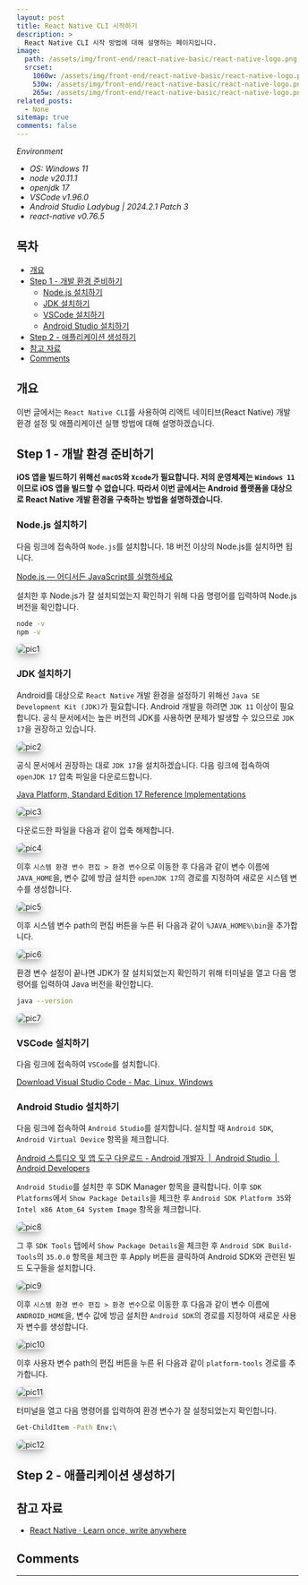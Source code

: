 ```yaml
---
layout: post
title: React Native CLI 시작하기
description: >
  React Native CLI 시작 방법에 대해 설명하는 페이지입니다.
image:
  path: /assets/img/front-end/react-native-basic/react-native-logo.png
  srcset:
    1060w: /assets/img/front-end/react-native-basic/react-native-logo.png
    530w: /assets/img/front-end/react-native-basic/react-native-logo.png
    265w: /assets/img/front-end/react-native-basic/react-native-logo.png
related_posts:
  - None
sitemap: true
comments: false
---
```


<i>Environment</i>

- <i>OS: Windows 11</i>
- <i>node v20.11.1</i>
- <i>openjdk 17</i>
- <i>VSCode v1.96.0</i>
- <i>Android Studio Ladybug | 2024.2.1 Patch 3</i>
- <i>react-native v0.76.5</i>

<h2>목차</h2>

- [개요](#개요)
- [Step 1 - 개발 환경 준비하기](#step-1---개발-환경-준비하기)
  - [Node.js 설치하기](#nodejs-설치하기)
  - [JDK 설치하기](#jdk-설치하기)
  - [VSCode 설치하기](#vscode-설치하기)
  - [Android Studio 설치하기](#android-studio-설치하기)
- [Step 2 - 애플리케이션 생성하기](#step-2---애플리케이션-생성하기)
- [참고 자료](#참고-자료)
- [Comments](#comments)

## 개요

이번 글에서는 `React Native CLI`를 사용하여 리액트 네이티브(React Native) 개발 환경 설정 및 애플리케이션 실행 방법에 대해 설명하겠습니다.

## Step 1 - 개발 환경 준비하기

<b>iOS 앱을 빌드하기 위해선 `macOS`와 `Xcode`가 필요합니다. 저의 운영체제는 `Windows 11`이므로 iOS 앱을 빌드할 수 없습니다. 따라서 이번 글에서는 Android 플랫폼을 대상으로 React Native 개발 환경을 구축하는 방법을 설명하겠습니다.</b>

### Node.js 설치하기

다음 링크에 접속하여 `Node.js`를 설치합니다. 18 버전 이상의 Node.js를 설치하면 됩니다.

<a href="https://nodejs.org/ko/" target="_blank">Node.js — 어디서든 JavaScript를 실행하세요</a>

설치한 후 Node.js가 잘 설치되었는지 확인하기 위해 다음 명령어를 입력하여 Node.js 버전을 확인합니다.

```bash
node -v
npm -v
```

<img src="/assets/img/front-end/react-native-basic/pic1.png" alt="pic1" style="box-shadow: 0 4px 8px 0 rgba(0, 0, 0, 0.2), 0 6px 20px 0 rgba(0, 0, 0, 0.19); border-radius: 0.5rem"/>

### JDK 설치하기

Android를 대상으로 `React Native` 개발 환경을 설정하기 위해선 `Java SE Development Kit (JDK)`가 필요합니다. Android 개발을 하려면 `JDK 11` 이상이 필요합니다. 공식 문서에서는 높은 버전의 JDK를 사용하면 문제가 발생할 수 있으므로 `JDK 17`을 권장하고 있습니다.

<img src="/assets/img/front-end/react-native-basic/pic2.png" alt="pic2" style="box-shadow: 0 4px 8px 0 rgba(0, 0, 0, 0.2), 0 6px 20px 0 rgba(0, 0, 0, 0.19); border-radius: 0.5rem"/>

공식 문서에서 권장하는 대로 `JDK 17`을 설치하겠습니다. 다음 링크에 접속하여 `openJDK 17` 압축 파일을 다운로드합니다.

<a href="https://jdk.java.net/java-se-ri/17" target="_blank">Java Platform, Standard Edition 17 Reference
Implementations</a>

<img src="/assets/img/front-end/react-native-basic/pic3.png" alt="pic3" style="box-shadow: 0 4px 8px 0 rgba(0, 0, 0, 0.2), 0 6px 20px 0 rgba(0, 0, 0, 0.19); border-radius: 0.5rem"/>

<br/>

다운로드한 파일을 다음과 같이 압축 해제합니다.

<img src="/assets/img/front-end/react-native-basic/pic4.png" alt="pic4" style="box-shadow: 0 4px 8px 0 rgba(0, 0, 0, 0.2), 0 6px 20px 0 rgba(0, 0, 0, 0.19); border-radius: 0.5rem"/>

<br/>

이후 `시스템 환경 변수 편집 > 환경 변수`으로 이동한 후 다음과 같이 변수 이름에 `JAVA_HOME`을, 변수 값에 방금 설치한 `openJDK 17`의 경로를 지정하여 새로운 시스템 변수를 생성합니다.

<img src="/assets/img/front-end/react-native-basic/pic5.png" alt="pic5" style="box-shadow: 0 4px 8px 0 rgba(0, 0, 0, 0.2), 0 6px 20px 0 rgba(0, 0, 0, 0.19); border-radius: 0.5rem"/>

<br/>

이후 시스템 변수 path의 편집 버튼을 누른 뒤 다음과 같이 `%JAVA_HOME%\bin`을 추가합니다.

<img src="/assets/img/front-end/react-native-basic/pic6.png" alt="pic6" style="box-shadow: 0 4px 8px 0 rgba(0, 0, 0, 0.2), 0 6px 20px 0 rgba(0, 0, 0, 0.19); border-radius: 0.5rem"/>

<br/>

환경 변수 설정이 끝나면 JDK가 잘 설치되었는지 확인하기 위해 터미널을 열고 다음 명령어를 입력하여 Java 버전을 확인합니다.

```bash
java --version
```

<img src="/assets/img/front-end/react-native-basic/pic7.png" alt="pic7" style="box-shadow: 0 4px 8px 0 rgba(0, 0, 0, 0.2), 0 6px 20px 0 rgba(0, 0, 0, 0.19); border-radius: 0.5rem"/>

### VSCode 설치하기

다음 링크에 접속하여 `VSCode`를 설치합니다.

<a href="https://code.visualstudio.com/download" target="_blank">Download Visual Studio Code - Mac, Linux, Windows</a>

### Android Studio 설치하기

다음 링크에 접속하여 `Android Studio`를 설치합니다. 설치할 때 `Android SDK`,
`Android Virtual Device` 항목을 체크합니다.

<a href="https://developer.android.com/studio?hl=ko" target="_blank">Android 스튜디오 및 앱 도구 다운로드 - Android 개발자 &nbsp;|&nbsp; Android Studio &nbsp;|&nbsp; Android Developers</a>

`Android Studio`를 설치한 후 SDK Manager 항목을 클릭합니다. 이후 `SDK Platforms`에서 `Show Package Details`을 체크한 후 `Android SDK Platform 35`와
`Intel x86 Atom_64 System Image` 항목을 체크합니다.

<img src="/assets/img/front-end/react-native-basic/pic8.png" alt="pic8" style="box-shadow: 0 4px 8px 0 rgba(0, 0, 0, 0.2), 0 6px 20px 0 rgba(0, 0, 0, 0.19); border-radius: 0.5rem"/>

<br/>

그 후 `SDK Tools` 탭에서 `Show Package Details`을 체크한 후 `Android SDK Build-Tools`의 `35.0.0` 항목을 체크한 후 Apply 버튼을 클릭하여 Android SDK와 관련된 빌드 도구들을 설치합니다.

<img src="/assets/img/front-end/react-native-basic/pic9.png" alt="pic9" style="box-shadow: 0 4px 8px 0 rgba(0, 0, 0, 0.2), 0 6px 20px 0 rgba(0, 0, 0, 0.19); border-radius: 0.5rem"/>

<br/>

이후 `시스템 환경 변수 편집 > 환경 변수`으로 이동한 후 다음과 같이 변수 이름에 `ANDROID_HOME`을, 변수 값에 방금 설치한 `Android SDK`의 경로를 지정하여 새로운 사용자 변수를 생성합니다.

<img src="/assets/img/front-end/react-native-basic/pic10.png" alt="pic10" style="box-shadow: 0 4px 8px 0 rgba(0, 0, 0, 0.2), 0 6px 20px 0 rgba(0, 0, 0, 0.19); border-radius: 0.5rem"/>

<br/>

이후 사용자 변수 path의 편집 버튼을 누른 뒤 다음과 같이 `platform-tools` 경로를 추가합니다.

<img src="/assets/img/front-end/react-native-basic/pic11.png" alt="pic11" style="box-shadow: 0 4px 8px 0 rgba(0, 0, 0, 0.2), 0 6px 20px 0 rgba(0, 0, 0, 0.19); border-radius: 0.5rem"/>

<br/>

터미널을 열고 다음 명령어를 입력하여 환경 변수가 잘 설정되었는지 확인합니다.

```bash
Get-ChildItem -Path Env:\
```

<img src="/assets/img/front-end/react-native-basic/pic12.png" alt="pic12" style="box-shadow: 0 4px 8px 0 rgba(0, 0, 0, 0.2), 0 6px 20px 0 rgba(0, 0, 0, 0.19); border-radius: 0.5rem"/>

## Step 2 - 애플리케이션 생성하기

## 참고 자료

- <a href="https://reactnative.dev/" target="_blank">React Native · Learn once, write anywhere</a>

## Comments

<hr />
<script
  src="https://utteranc.es/client.js"
  repo="HyunJinNo/HyunJinNo.github.io"
  issue-term="pathname"
  theme="github-light"
  crossorigin="anonymous"
  async
></script>
